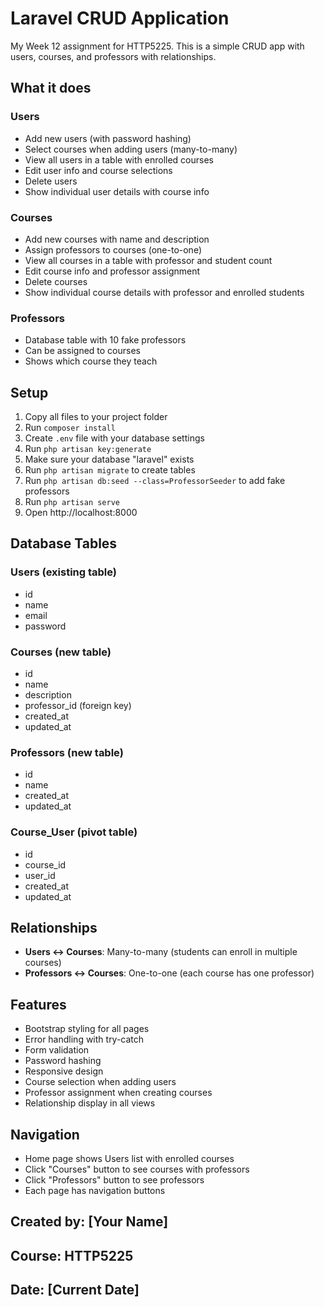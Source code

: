 # Laravel CRUD Application

My Week 12 assignment for HTTP5225. This is a simple CRUD app with users, courses, and professors with relationships.

## What it does

### Users
- Add new users (with password hashing)
- Select courses when adding users (many-to-many)
- View all users in a table with enrolled courses
- Edit user info and course selections
- Delete users
- Show individual user details with course info

### Courses  
- Add new courses with name and description
- Assign professors to courses (one-to-one)
- View all courses in a table with professor and student count
- Edit course info and professor assignment
- Delete courses
- Show individual course details with professor and enrolled students

### Professors
- Database table with 10 fake professors
- Can be assigned to courses
- Shows which course they teach

## Setup

1. Copy all files to your project folder
2. Run `composer install` 
3. Create `.env` file with your database settings
4. Run `php artisan key:generate`
5. Make sure your database "laravel" exists
6. Run `php artisan migrate` to create tables
7. Run `php artisan db:seed --class=ProfessorSeeder` to add fake professors
8. Run `php artisan serve`
9. Open http://localhost:8000

## Database Tables

### Users (existing table)
- id
- name  
- email
- password

### Courses (new table)
- id
- name
- description
- professor_id (foreign key)
- created_at
- updated_at

### Professors (new table)
- id
- name
- created_at
- updated_at

### Course_User (pivot table)
- id
- course_id
- user_id
- created_at
- updated_at

## Relationships

- **Users ↔ Courses**: Many-to-many (students can enroll in multiple courses)
- **Professors ↔ Courses**: One-to-one (each course has one professor)

## Features

- Bootstrap styling for all pages
- Error handling with try-catch
- Form validation
- Password hashing
- Responsive design
- Course selection when adding users
- Professor assignment when creating courses
- Relationship display in all views

## Navigation

- Home page shows Users list with enrolled courses
- Click "Courses" button to see courses with professors
- Click "Professors" button to see professors
- Each page has navigation buttons

## Created by: [Your Name]
## Course: HTTP5225
## Date: [Current Date]

